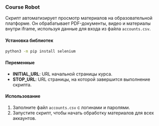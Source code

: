 ### Course Robot

Скрипт автоматизирует просмотр материалов на образовательной платформе. Он обрабатывает PDF-документы, видео и материалы внутри iframe, используя данные для входа из файла `accounts.csv`.

#### Установка библиотек

```bash
python3 -m pip install selenium
```

#### Переменные

- **INITIAL_URL**: URL начальной страницы курса.
- **STOP_URL**: URL страницы, на которой завершится выполнение скрипта.

#### Использование

1. Заполните файл `accounts.csv` с логинами и паролями.
2. Запустите скрипт, чтобы начать обработку материалов для всех аккаунтов.
